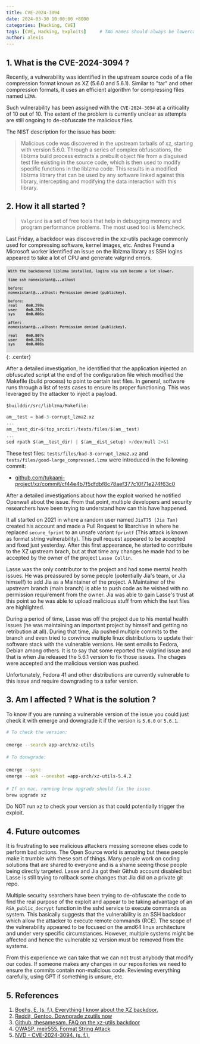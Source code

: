 ```yaml
---
title: CVE-2024-3094
date: 2024-03-30 10:00:00 +8000	
categories: [Hacking, CVE]
tags: [CVE, Hacking, Exploits]     # TAG names should always be lowercase
author: alexis
---
```


## 1. What is the CVE-2024-3094 ?

Recently, a vulnerability was identified in the upstream source code of a file compression format known as XZ (5.6.0 and 5.6.1). Similar to "tar" and other compression formats, it uses an efficient algorithm for compressing files named `LZMA`.  

Such vulnerability has been assigned with the `CVE-2024-3094` at a criticality of 10 out of 10. The extent of the problem is currently unclear as attempts are still ongoing to de-obfuscate the malicious files.

The NIST description for the issue has been:
>Malicious code was discovered in the upstream tarballs of xz, starting with version 5.6.0. Through a series of complex obfuscations, the liblzma build process extracts a prebuilt object file from a disguised test file existing in the source code, which is then used to modify specific functions in the liblzma code. This results in a modified liblzma library that can be used by any software linked against this library, intercepting and modifying the data interaction with this library.

## 2. How it all started ?
>`Valgrind` is a set of free tools that help in debugging memory and program performance problems. The most used tool is Memcheck.

Last Friday, a backdoor was discovered in the xz-utils package commonly used for compressing software, kernel images, etc. Andres Freund a Microsoft worker identified an issue on the liblzma library as SSH logins appeared to take a lot of CPU and generate valgrind errors.

![Desktop View](./assets/img/CVE-2024-3094/latency.png){: .center}

After a detailed investigation, he identified that the application injected an obfuscated script at the end of the configuration file which modified the Makefile (build process) to point to certain test files. In general, software runs through a list of tests cases to ensure its proper functioning. This was leveraged by the attacker to inject a payload. 

`$builddir/src/liblzma/Makefile:`
```c
am__test = bad-3-corrupt_lzma2.xz
...
am__test_dir=$(top_srcdir)/tests/files/$(am__test)
...
sed rpath $(am__test_dir) | $(am__dist_setup) >/dev/null 2>&1

```
These test files: `tests/files/bad-3-corrupt_lzma2.xz` and `tests/files/good-large_compressed.lzma` were introduced in the following commit: 

- [github.com/tukaani-project/xz/commit/cf44e4b7f5dfdbf8c78aef377c10f71e274f63c0](https://web.archive.org/web/20240330001400/https://github.com/tukaani-project/xz/commit/cf44e4b7f5dfdbf8c78aef377c10f71e274f63c0)

After a detailed investigations about how the exploit worked he notified Openwall about the issue. From that point, multiple developers and security researchers have been trying to understand how can this have happened. 

It all started on 2021 in where a random user named `JiaT75 (Jia Tan)` created his account and made a Pull Request to libarchive in where he replaced `secure_fprint` to an unsafe variant `fprintf` (This attack is known as format string vulnerability). This pull request appeared to be accepted and fixed just yesterday. After this first appearance, he started to contribute to the XZ upstream brach, but at that time any changes he made had to be accepted by the owner of the project `Lasse Collin`. 

Lasse was the only contributor to the project and had some mental health issues. He was preassured by some people (potentially Jia's team, or Jia himself) to add Jia as a Maintainer of the project. A Maintainer of the upstream branch (main branch) is able to push code as he wished with no permission requirement from the owner. Jia was able to gain Lasse's trust at this point so he was able to upload malicious stuff from which the test files are highlighted.

During a period of time, Lasse was off the project due to his mental health issues (he was maintaining an important project by himself and getting no retribution at all). During that time, Jia pushed multiple commits to the branch and even tried to convince multiple linux distributions to update their software stack with the vulnerable versions. He sent emails to Fedora, Debian among others. It is to say that some reported the valgrind issue and that is when Jia released the 5.6.1 version to fix those issues. The chages were accepted and the malicious version was pushed.

Unfortunately, Fedora 41 and other distributions are currently vulnerable to this issue and require downgrading to a safer version.

## 3. Am I affected ? What is the solution ?

To know if you are running a vulnerable version of the issue you could just check it with emerge and downgrade it if the version is `5.6.0` or `5.6.1`.

```bash
# To check the version:

emerge --search app-arch/xz-utils

# To donwgrade:

emerge --sync
emerge --ask --oneshot =app-arch/xz-utils-5.4.2

# If on mac, running brew upgrade should fix the issue
brew upgrade xz
```

Do NOT run xz to check your version as that could potentially trigger the exploit.

## 4. Future outcomes

It is frustrating to see malicious attackers messing someone elses code to perform bad actions. The Open Source world is amazing but these people make it trumble with these sort of things. Many people work on coding solutions that are shared to everyone and is a shame seeing those people being directly targeted. Lasse and Jia got their Github account disabled but Lasse is still trying to rollback some changes that Jia did on a private git repo. 

Multiple security searchers have been trying to de-obfuscate the code to find the real purpose of the exploit and appear to be taking advantage of an `RSA_public_decrypt` function in the sshd service to execute commands as system. This basically suggests that the vulnerability is an SSH backdoor which allow the attacker to execute remote commands (RCE). The scope of the vulnerability appeared to be focused on the amd64 linux architecture and under very specific circumstances. However, multiple systems might be affected and hence the vulnerable xz version must be removed from the systems.

From this experience we can take that we can not trust anybody that modify our codes. If someone makes any changes in our repositories we need to ensure the commits contain non-malicious code. Reviewing everything carefully, using GPT if something is unsure, etc.

## 5. References

1. [Boehs, E. (s. f.). Everything I know about the XZ backdoor.](https://boehs.org/node/everything-i-know-about-the-xz-backdoor)
2. [Reddit, Gentoo. Downgrade zxutils now](https://www.reddit.com/r/Gentoo/comments/1bqzcfw/backdoor_in_xzutils_downgrade_now/)
3. [Github, thesamesam. FAQ on the xz-utils backdoor](https://gist.github.com/thesamesam/223949d5a074ebc3dce9ee78baad9e27)
4. [OWASP, meir555. Format String Attack](https://owasp.org/www-community/attacks/Format_string_attack)
5. [NVD - CVE-2024-3094. (s. f.).](https://nvd.nist.gov/vuln/detail/CVE-2024-3094)


